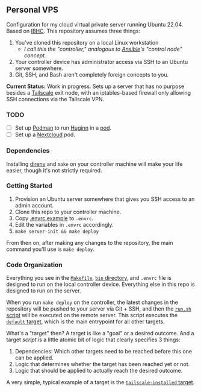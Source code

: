 ## Personal VPS

Configuration for my cloud virtual private server running Ubuntu 22.04. Based on
[IBHC](https://github.com/pcrockett/ibhc). This repository assumes three things:

1. You've cloned this repository on a local Linux workstation
    * _I call this the "controller," analogous to [Ansible][ansible]'s "control node" concept._
2. Your controller device has administrator access via SSH to an Ubuntu server somewhere.
3. Git, SSH, and Bash aren't completely foreign concepts to you.

**Current Status:** Work in progress. Sets up a server that has no purpose besides a [Tailscale](https://tailscale.com)
exit node, with an iptables-based firewall only allowing SSH connections via the Tailscale VPN.

### TODO

* [ ] Set up [Podman](https://podman.io) to run [Huginn](https://github.com/huginn/huginn/) in a [pod](https://www.redhat.com/sysadmin/compose-podman-pods).
* [ ] Set up a [Nextcloud](https://nextcloud.com/) pod.

### Dependencies

Installing [direnv](https://direnv.net/) and `make` on your controller machine will make your life easier, though it's
not strictly required.

### Getting Started

1. Provision an Ubuntu server somewhere that gives you SSH access to an admin account.
2. Clone this repo to your controller machine.
3. Copy [.envrc.example](.envrc.example) to `.envrc`.
4. Edit the variables in `.envrc` accordingly.
5. `make server-init && make deploy`

From then on, after making any changes to the repository, the main command you'll use is `make deploy`.

### Code Organization

Everything you see in the [`Makefile`](Makefile), [`bin` directory](bin), and `.envrc` file is designed to run on the
local controller device. Everything else in this repo is designed to run on the server.

When you run `make deploy` on the controller, the latest changes in the repository will be pushed to your server via
Git + SSH, and then the [`run.sh` script](run.sh) will be executed on the remote server. This script executes the
[`default` target](targets/default.sh), which is the main entrypoint for all other targets.

What's a "target" then? A target is like a "goal" or a desired outcome. And a target _script_ is a little atomic bit of
logic that clearly specifies 3 things:

1. Dependencies: Which other targets need to be reached before this one can be applied.
2. Logic that determines whether the target has been reached yet or not.
3. Logic that should be applied to actually reach the desired outcome.

A very simple, typical example of a target is the [`tailscale-installed` target](targets/tailscale-installed.sh).

[ansible]: https://docs.ansible.com/ansible/latest/getting_started/index.html
